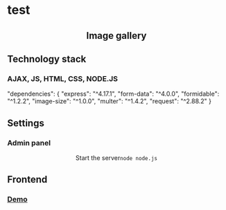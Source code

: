 # test
<h2 align="center">Image gallery</h2>
<h2>Technology stack</h2>
<h3>AJAX, JS, HTML, CSS, NODE.JS</h3>
  "dependencies": {
    "express": "^4.17.1",
    "form-data": "^4.0.0",
    "formidable": "^1.2.2",
    "image-size": "^1.0.0",
    "multer": "^1.4.2",
    "request": "^2.88.2"
  }
<h2>Settings</h2>
<h3>Admin panel</h3>
<p align="center">Start the server<code>node node.js</code></p>
<h2>Frontend</h2>
<h3><a href="https://vk173.github.io/test" target="_blank">Demo</a></h3>
